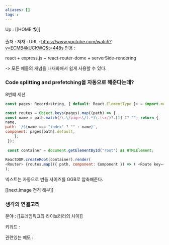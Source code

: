 ```yaml
---
aliases: []
tags : 
---
```

Up : [[HOME 🌎]]

출처 :
저자 :
URL : https://www.youtube.com/watch?v=ECMB4kUCKWQ&t=448s
인용 : 

react + express.js + react-router-dome + serverSide-rendering

-> 모든 애들의 개념을 내재화해서 쉽게 사용할 수 있다.

### Code splitting and prefetching을 자동으로 해준다는데? 




8번쨰 세션
```js
const pages: Record<string, { default: React.ElementType }> = import.meta.glob( "./pages/*.tsx", { eager: true } ); 

const routes = Object.keys(pages).map((path) => {
const name = path.match(/\.\/pages\/(.*)\.tsx/)?.[1] ?? ""; return { 
name,
path: `/${name === "index" ? "" : name}`,
component: pages[path].default, 
	};
 }); 
 
 const container = document.getElementById("root") as HTMLElement;
 
ReactDOM.createRoot(container).render(
<Router> {routes.map(({ path, component: Component }) => ( <Route key={path} path={path} component={<Component />} /> ))} </Router> 
);
```


넥스트는 자동으로 번들 사이즈를 GGB로 압축해준다.

[[next.Image 전격 해부]]




### 생각의 연결고리
분야 : [[프레임워크와 라이브러리의 차이]]

키워드 :

관련있는 메모 :
